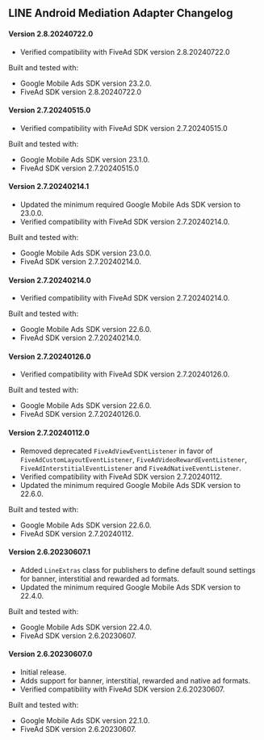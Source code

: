 ## LINE Android Mediation Adapter Changelog

#### Version 2.8.20240722.0
- Verified compatibility with FiveAd SDK version 2.8.20240722.0

Built and tested with:
- Google Mobile Ads SDK version 23.2.0.
- FiveAd SDK version 2.8.20240722.0

#### Version 2.7.20240515.0
- Verified compatibility with FiveAd SDK version 2.7.20240515.0

Built and tested with:
- Google Mobile Ads SDK version 23.1.0.
- FiveAd SDK version 2.7.20240515.0

#### Version 2.7.20240214.1
- Updated the minimum required Google Mobile Ads SDK version to 23.0.0.
- Verified compatibility with FiveAd SDK version 2.7.20240214.0.

Built and tested with:
- Google Mobile Ads SDK version 23.0.0.
- FiveAd SDK version 2.7.20240214.0.

#### Version 2.7.20240214.0
- Verified compatibility with FiveAd SDK version 2.7.20240214.0.

Built and tested with:
- Google Mobile Ads SDK version 22.6.0.
- FiveAd SDK version 2.7.20240214.0.

#### Version 2.7.20240126.0
- Verified compatibility with FiveAd SDK version 2.7.20240126.0.

Built and tested with:
- Google Mobile Ads SDK version 22.6.0.
- FiveAd SDK version 2.7.20240126.0.

#### Version 2.7.20240112.0
- Removed deprecated `FiveAdViewEventListener` in favor of
`FiveAdCustomLayoutEventListener`, `FiveAdVideoRewardEventListener`,
`FiveAdInterstitialEventListener` and `FiveAdNativeEventListener`.
- Verified compatibility with FiveAd SDK version 2.7.20240112.
- Updated the minimum required Google Mobile Ads SDK version to 22.6.0.

Built and tested with:
- Google Mobile Ads SDK version 22.6.0.
- FiveAd SDK version 2.7.20240112.

#### Version 2.6.20230607.1
- Added `LineExtras` class for publishers to define default sound settings for
banner, interstitial and rewarded ad formats.
- Updated the minimum required Google Mobile Ads SDK version to 22.4.0.

Built and tested with:
- Google Mobile Ads SDK version 22.4.0.
- FiveAd SDK version 2.6.20230607.

#### Version 2.6.20230607.0
- Initial release.
- Adds support for banner, interstitial, rewarded and native ad formats.
- Verified compatibility with FiveAd SDK version 2.6.20230607.

Built and tested with:
- Google Mobile Ads SDK version 22.1.0.
- FiveAd SDK version 2.6.20230607.